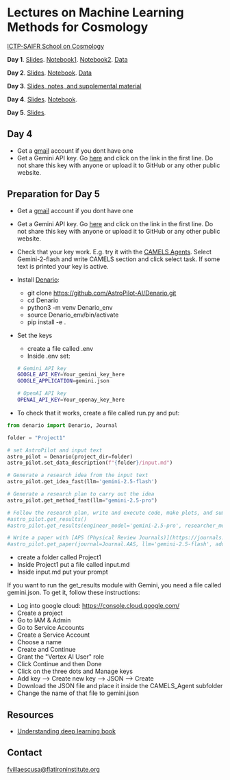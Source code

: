 # Lectures on Machine Learning Methods for Cosmology

[ICTP-SAIFR School on Cosmology](https://www.ictp-saifr.org/ictptriestesc2025/)

**Day 1**. [Slides](https://docs.google.com/presentation/d/1IV9PqR0Rofjxz3kRqQlTco-iCodBbT6iBHQIExwX-ec/edit?usp=sharing). [Notebook1](https://colab.research.google.com/github/franciscovillaescusa/ML_lectures/blob/main/Pytorch.ipynb). [Notebook2](https://colab.research.google.com/drive/1e846wc10-bQgxqPUJMlo-VBA2aHW77d5?usp=sharing). [Data](https://github.com/franciscovillaescusa/ICTP-SAIFR/tree/main/Day1/data)

**Day 2**. [Slides](https://docs.google.com/presentation/d/1EP7U3QJrYvaQopYFjOYybEQ6s95FiFQeh5SWq6vs6Jc/edit?usp=sharing). [Notebook](https://colab.research.google.com/github/franciscovillaescusa/ML_lectures/blob/main/Lecture2.ipynb). [Data](https://www.dropbox.com/sh/vghnick9hr1gksr/AADPV4FMPsWpurnSl9kXZjp1a?dl=0)

**Day 3**.  [Slides, notes, and supplemental material](https://udlbook.github.io/udlbook/)

**Day 4**. [Slides](https://docs.google.com/presentation/d/10GcXycXYh2H6W0_ZJeqeNm5U14tStrxoqPUFZGRDn-c/edit?usp=sharing). [Notebook](https://colab.research.google.com/drive/10aIz1dgQIy6fjYtq4-r4vbvEMclRs7xi?usp=sharing). 

**Day 5**. [Slides](https://docs.google.com/presentation/d/1g08FbE1jaElYDip3IHoZ3Zq0HPtl4OiI1VToMMX1oIo/edit?usp=sharing). 

## Day 4 
- Get a [gmail](https://mail.google.com/) account if you dont have one 
- Get a Gemini API key. Go [here](https://ai.google.dev/gemini-api/docs/api-key) and click on the link in the first line. Do not share this key with anyone or upload it to GitHub or any other public website.


## Preparation for Day 5
- Get a [gmail](https://mail.google.com/) account if you dont have one 
- Get a Gemini API key. Go [here](https://ai.google.dev/gemini-api/docs/api-key) and click on the link in the first line. Do not share this key with anyone or upload it to GitHub or any other public website.
- Check that your key work. E.g. try it with the [CAMELS Agents](https://camels-agents.streamlit.app/). Select Gemini-2-flash and write CAMELS section and click select task. If some text is printed your key is active.
- Install [Denario](https://github.com/AstroPilot-AI/Denario):
  - git clone https://github.com/AstroPilot-AI/Denario.git
  - cd Denario
  - python3 -m venv Denario_env
  - source Denario_env/bin/activate
  - pip install -e .

- Set the keys
  - create a file called .env
  - Inside .env set:
  ```sh
  # Gemini API key
  GOOGLE_API_KEY=Your_gemini_key_here
  GOOGLE_APPLICATION=gemini.json

  # OpenAI API key
  OPENAI_API_KEY=Your_openay_key_here
  ```
 
- To check that it works, create a file called run.py and put:
```python
from denario import Denario, Journal

folder = "Project1"

# set AstroPilot and input text
astro_pilot = Denario(project_dir=folder)
astro_pilot.set_data_description(f"{folder}/input.md")

# Generate a research idea from the input text
astro_pilot.get_idea_fast(llm='gemini-2.5-flash')

# Generate a research plan to carry out the idea
astro_pilot.get_method_fast(llm="gemini-2.5-pro")

# Follow the research plan, write and execute code, make plots, and summarize the results
#astro_pilot.get_results()
#astro_pilot.get_results(engineer_model='gemini-2.5-pro', researcher_model='gemini-2.5-pro')

# Write a paper with [APS (Physical Review Journals)](https://journals.aps.org/) style
#astro_pilot.get_paper(journal=Journal.AAS, llm='gemini-2.5-flash', add_citations=True)
```

- create a folder called Project1
- Inside Project1 put a file called input.md
- Inside input.md put your prompt

If you want to run the get_results module with Gemini, you need a file called gemini.json. To get it, follow these instructions:
- Log into google cloud: https://console.cloud.google.com/
- Create a project
- Go to IAM & Admin
- Go to Service Accounts
- Create a Service Account
- Choose a name
- Create and Continue
- Grant the "Vertex AI User" role
- Click Continue and then Done
- Click on the three dots and Manage keys
- Add key --> Create new key --> JSON --> Create
- Download the JSON file and place it inside the CAMELS_Agent subfolder
- Change the name of that file to gemini.json

## Resources
- [Understanding deep learning book](https://udlbook.github.io/udlbook/)

## Contact

fvillaescusa@flatironinstitute.org
